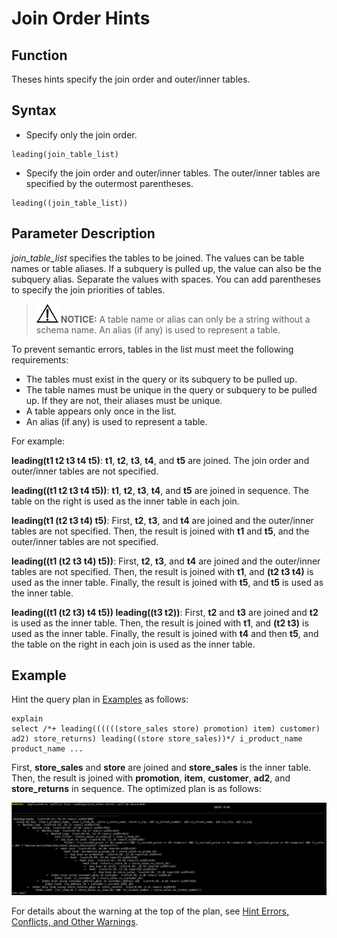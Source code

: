# Join Order Hints<a name="EN-US_TOPIC_0289900980"></a>

## Function<a name="en-us_topic_0283136909_en-us_topic_0237121533_section97491741123412"></a>

Theses hints specify the join order and outer/inner tables.

## Syntax<a name="en-us_topic_0283136909_en-us_topic_0237121533_section128191729143517"></a>

-   Specify only the join order.

```
leading(join_table_list) 
```

-   Specify the join order and outer/inner tables. The outer/inner tables are specified by the outermost parentheses.

```
leading((join_table_list)) 
```

## Parameter Description<a name="en-us_topic_0283136909_en-us_topic_0237121533_section1280444714345"></a>

_join\_table\_list_  specifies the tables to be joined. The values can be table names or table aliases. If a subquery is pulled up, the value can also be the subquery alias. Separate the values with spaces. You can add parentheses to specify the join priorities of tables.

>![](public_sys-resources/icon-notice.gif) **NOTICE:** 
>A table name or alias can only be a string without a schema name.
>An alias \(if any\) is used to represent a table.

To prevent semantic errors, tables in the list must meet the following requirements:

-   The tables must exist in the query or its subquery to be pulled up.
-   The table names must be unique in the query or subquery to be pulled up. If they are not, their aliases must be unique.
-   A table appears only once in the list.
-   An alias \(if any\) is used to represent a table.

For example:

**leading\(t1 t2 t3 t4 t5\)**:  **t1**,  **t2**,  **t3**,  **t4**, and  **t5**  are joined. The join order and outer/inner tables are not specified.

**leading\(\(t1 t2 t3 t4 t5\)\)**:  **t1**,  **t2**,  **t3**,  **t4**, and  **t5**  are joined in sequence. The table on the right is used as the inner table in each join.

**leading\(t1 \(t2 t3 t4\) t5\)**: First,  **t2**,  **t3**, and  **t4**  are joined and the outer/inner tables are not specified. Then, the result is joined with  **t1**  and  **t5**, and the outer/inner tables are not specified.

**leading\(\(t1 \(t2 t3 t4\) t5\)\)**: First,  **t2**,  **t3**, and  **t4**  are joined and the outer/inner tables are not specified. Then, the result is joined with  **t1**, and  **\(t2 t3 t4\)**  is used as the inner table. Finally, the result is joined with  **t5**, and  **t5**  is used as the inner table.

**leading\(\(t1 \(t2 t3\) t4 t5\)\) leading\(\(t3 t2\)\)**: First,  **t2**  and  **t3**  are joined and  **t2**  is used as the inner table. Then, the result is joined with  **t1**, and  **\(t2 t3\)**  is used as the inner table. Finally, the result is joined with  **t4**  and then  **t5**, and the table on the right in each join is used as the inner table.

## Example<a name="en-us_topic_0283136909_en-us_topic_0237121533_section1127715590585"></a>

Hint the query plan in  [Examples](plan-hint-optimization.md#en-us_topic_0283137554_en-us_topic_0237121532_section671421102912)  as follows:

```
explain
select /*+ leading((((((store_sales store) promotion) item) customer) ad2) store_returns) leading((store store_sales))*/ i_product_name product_name ...
```

First,  **store\_sales**  and  **store**  are joined and  **store\_sales**  is the inner table. Then, the result is joined with  **promotion**,  **item**,  **customer**,  **ad2**, and  **store\_returns**  in sequence. The optimized plan is as follows:

![](figures/en-us_image_0289899975.png)

For details about the warning at the top of the plan, see  [Hint Errors, Conflicts, and Other Warnings](hint-errors-conflicts-and-other-warnings.md).

